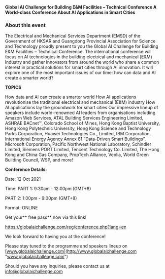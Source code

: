 **Global AI Challenge for Building E&M Facilities – Technical Conference A World-class Conference About AI Applications in Smart Cities**

### About this event
The Electrical and Mechanical Services Department (EMSD) of the Government of HKSAR and Guangdong Provincial Association for Science and Technology proudly present to you the Global AI Challenge for Building E&M Facilities – Technical Conference. The international conference will focus on AI technologies in the building electrical and mechanical (E&M) industry and gather innovators from around the world who share a common interest in practical solutions for smart cities through AI innovation. It will explore one of the most important issues of our time: how can data and AI create a smarter world?

**TOPICS**

How data and AI can create a smarter world
How AI applications revolutionise the traditional electrical and mechanical (E&M) industry
How AI applications lay the groundwork for smart cities
Our impressive lineup of speakers include world-renowned AI leaders from organisations including Amazon Web Services, ATAL Building Services Engineering Limited, ASHRAE BACnet™️, Colorado School of Mines, Hong Kong Baptist University, Hong Kong Polytechnic University, Hong Kong Science and Technology Parks Corporation, Huawei Technologies Co., Limited, IBM Corporation, International Energy Agency Annex 81 “Data-Driven Smart Buildings”, Microsoft Corporation, Pacific Northwest National Laboratory, Schindler Limited, Siemens PORT Limited, Tencent Technology Co. Limited, The Hong Kong and China Gas Company, PropTech Alliance, Veolia, World Green Building Council, WSP, and more!

**Conference Details:**

Date: 12 Oct 2021

Time: PART 1: 9:30am - 12:00pm (GMT+8)

PART 2: 1:00pm - 6:00pm (GMT+8)

Format: ONLINE

Get your** free pass** now via this link!

https://globalaichallenge.com/reg/conference.php?lang=en

We look forward to having you at the conference!

Please stay tuned to the programme and speakers lineup on [www.globalaichallenge.com](http://www.globalaichallenge.com "www.globalaichallenge.com")

Should you have any inquiries, please contact us at info@globalaichallenge.com
